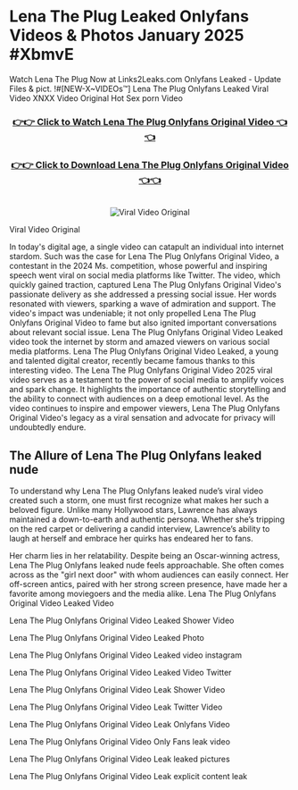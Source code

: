 # Lena The Plug Leaked Onlyfans Videos & Photos January 2025 #XbmvE

Watch Lena The Plug Now at Links2Leaks.com Onlyfans Leaked - Update Files & pict. !#[NEW-X~VIDEOs™] Lena The Plug Onlyfans Leaked Viral Video XNXX Video Original Hot Sex porn Video
<br>
<div align="center">
<h3><a href="https://links2leaks.com/lenatheplug" rel="nofollow">👉👉 Click to Watch Lena The Plug Onlyfans Original Video 👈👈</a></h3>
<h3><a href="https://links2leaks.com/lenatheplug" rel="nofollow">👉👉 Click to Download Lena The Plug Onlyfans Original Video 👈👈</a></h3>
<br>
<a href="https://links2leaks.com/lenatheplug" rel="nofollow"><img src="https://i.ibb.co/Gkj2r4b/banner.png" alt="Viral Video Original" style="max-width: 100%; display: inline-block;" data-target="animated-image.originalImage"></a>
</div>

Viral Video Original

In today's digital age, a single video can catapult an individual into internet stardom. Such was the case for Lena The Plug Onlyfans Original Video, a contestant in the 2024 Ms. competition, whose powerful and inspiring speech went viral on social media platforms like Twitter.
The video, which quickly gained traction, captured Lena The Plug Onlyfans Original Video's passionate delivery as she addressed a pressing social issue. Her words resonated with viewers, sparking a wave of admiration and support. The video's impact was undeniable; it not only propelled Lena The Plug Onlyfans Original Video to fame but also ignited important conversations about relevant social issue.
Lena The Plug Onlyfans Original Video Leaked video took the internet by storm and amazed viewers on various social media platforms. Lena The Plug Onlyfans Original Video Leaked, a young and talented digital creator, recently became famous thanks to this interesting video.
The Lena The Plug Onlyfans Original Video 2025 viral video serves as a testament to the power of social media to amplify voices and spark change. It highlights the importance of authentic storytelling and the ability to connect with audiences on a deep emotional level. As the video continues to inspire and empower viewers, Lena The Plug Onlyfans Original Video's legacy as a viral sensation and advocate for privacy will undoubtedly endure.

<h2>The Allure of Lena The Plug Onlyfans leaked nude</h2>


To understand why Lena The Plug Onlyfans leaked nude’s viral video created such a storm, one must first recognize what makes her such a beloved figure. Unlike many Hollywood stars, Lawrence has always maintained a down-to-earth and authentic persona. Whether she’s tripping on the red carpet or delivering a candid interview, Lawrence’s ability to laugh at herself and embrace her quirks has endeared her to fans.

Her charm lies in her relatability. Despite being an Oscar-winning actress, Lena The Plug Onlyfans leaked nude feels approachable. She often comes across as the "girl next door" with whom audiences can easily connect. Her off-screen antics, paired with her strong screen presence, have made her a favorite among moviegoers and the media alike.
Lena The Plug Onlyfans Original Video Leaked Video

Lena The Plug Onlyfans Original Video Leaked Shower Video

Lena The Plug Onlyfans Original Video Leaked Photo

Lena The Plug Onlyfans Original Video Leaked video instagram

Lena The Plug Onlyfans Original Video Leaked Video Twitter

Lena The Plug Onlyfans Original Video Leak Shower Video

Lena The Plug Onlyfans Original Video Leak Twitter Video

Lena The Plug Onlyfans Original Video Leak Onlyfans Video

Lena The Plug Onlyfans Original Video Only Fans leak video

Lena The Plug Onlyfans Original Video Leak leaked pictures

Lena The Plug Onlyfans Original Video Leak explicit content leak